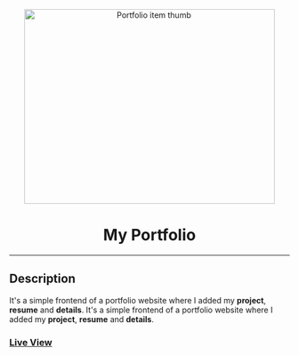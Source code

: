 <div align="center">

  <img src="https://c8.alamy.com/comp/T0F8FK/handwriting-text-my-portfolio-conceptual-photo-samples-of-work-art-drawings-photography-color-hand-marks-of-different-sizes-overlapping-for-teamwork-T0F8FK.jpg" alt="Portfolio item thumb" width="450" height="350" >

  <h1>My Portfolio</h1>

</div>

<hr>

<h2>Description</h2>

It's a simple frontend of a portfolio website where I added my <b>project</b>, <b>resume</b> and <b>details</b>.
It's a simple frontend of a portfolio website where I added my <b>project</b>, <b>resume</b> and <b>details</b>.

<h3> <a href="https://subhashisroy.github.io/My-portfolio/">Live View</a> </h3>
